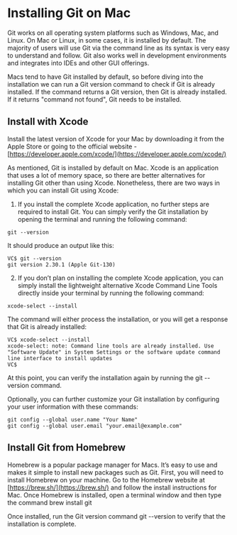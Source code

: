 # Installing Git on Mac

Git works on all operating system platforms such as Windows, Mac, and Linux. On Mac or Linux, in some cases, it is installed by default. The majority of users will use Git via the command line as its syntax is very easy to understand and follow. Git also works well in development environments and integrates into IDEs and other GUI offerings.  

Macs tend to have Git installed by default, so before diving into the installation we can run a Git version command to check if Git is already installed. If the command returns a Git version, then Git is already installed. If it returns "command not found", Git needs to be installed.

## Install with Xcode

Install the latest version of Xcode for your Mac by downloading it from the Apple Store or going to the official website - [https://developer.apple.com/xcode/](https://developer.apple.com/xcode/)

As mentioned, Git is installed by default on Mac.  Xcode is an application that uses a lot of memory space,  so there are better alternatives for installing Git other than using Xcode. Nonetheless, there are two ways in which you can install Git using Xcode:

1. If you install the complete Xcode application, no further steps are required to install Git. You can simply verify the Git installation by opening the terminal and running the following command:

```
git --version
```

It should produce an output like this:

```
VC$ git --version 
git version 2.30.1 (Apple Git-130)
```

2. If you don’t plan on installing the complete Xcode application, you can simply install the lightweight alternative Xcode Command Line Tools directly inside your terminal by running the following command:

```
xcode-select --install
```

The command will either process the installation, or you will get a response that Git is already installed:

```
VC$ xcode-select --install
xcode-select: note: Command line tools are already installed. Use
"Software Update" in System Settings or the software update command
line interface to install updates
VC$
```

At this point, you can verify the  installation again by running the git --version command.  

Optionally, you can further customize your Git installation by configuring your user information with these commands:  

```
git config --global user.name "Your Name"
git config --global user.email "your.email@example.com"
```

## Install Git from Homebrew

Homebrew is a popular package manager for Macs. It’s easy to use and makes it simple to install new packages such as Git. First, you will need to install Homebrew on your machine. Go to the Homebrew website at [https://brew.sh/](https://brew.sh/) and follow the install instructions for Mac. Once Homebrew is installed, open a terminal window and then type the command brew install git

Once installed, run the Git version command git --version to verify that the installation is complete.

